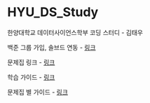 # HYU_DS_Study
한양대학교 데이터사이언스학부 코딩 스터디 - 김태우

백준 그룹 가입, 솔브드 연동 - [링크](https://github.com/twkim02/HYU_DS_Study/blob/main/boj_init.pdf)

문제집 링크 - [링크](https://www.acmicpc.net/workbook/by/mathtw1030)

학습 가이드 - [링크](https://github.com/twkim02/HYU_DS_Study/blob/main/curriculum_guide.pdf)

문제집 별 가이드 - [링크](https://github.com/twkim02/HYU_DS_Study/tree/main/slide)
